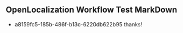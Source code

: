 ## OpenLocalization Workflow Test MarkDown
* a8159fc5-185b-486f-b13c-6220db622b95 
thanks!

<!--HONumber=Mar16_HO5-->


